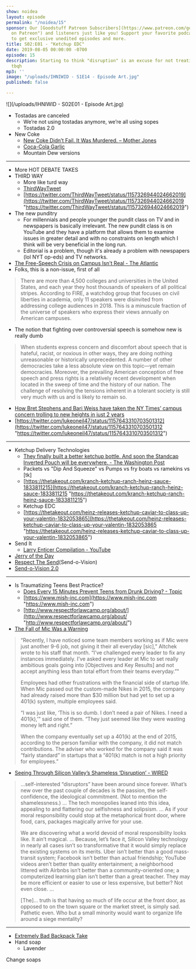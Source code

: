 ```yaml
---
show: noidea
layout: episode
permalink: "/noidea/15"
sponsor: Our [Goodstuff Patreon Subscribers](https://www.patreon.com/goodstuff "Goodstuff
  on Patreon") and listeners just like you! Support your favorite podcasts directly
  to get exclusive unedited episodes and more.
title: S02:E01 - "Ketchup EDC"
date: 2019-08-05 00:00:00 -0700
episode: 15
description: Starting to think "disruption" is an excuse for not treating people great,
  tbqh
mp3: ''
image: "/uploads/IHNIWID - S1E14 - Episode Art.jpg"
published: false

---
```

![](/uploads/IHNIWID - S02E01 - Episode Art.jpg)

* Tostadas are canceled
  * We’re not using tostadas anymore, we’re all using sopes
  * Tostadas 2.0
* New Coke
  * [New Coke Didn’t Fail. It Was Murdered. – Mother Jones](https://www.motherjones.com/food/2019/07/what-if-weve-all-been-wrong-about-what-killed-new-coke/)
  * [Coca-Cola Garlic](https://www.snopes.com/fact-check/coca-cola-garlic/)
  * Mountain Dew versions

***

* More HOT DEBATE TAKES
* THIRD WAY
  * More like turd way
  * [ThirdWayTweet](https://twitter.com/thirdwaytweet)
  * [https://twitter.com/ThirdWayTweet/status/1157326944024662019](https://twitter.com/ThirdWayTweet/status/1157326944024662019 "https://twitter.com/ThirdWayTweet/status/1157326944024662019")
* The new punditry
  * For millennials and people younger the pundit class on TV and in newspapers is basically irrelevant. The new pundit class is on YouTube and they have a platform that allows them to examine issues in greater detail and with no constraints on length which I think will be very beneficial in the long run.
  * Editorial is a problem, though it's already a problem with newspapers (lol NYT op-eds) and TV networks.
* [The Free-Speech Crisis on Campus Isn't Real - The Atlantic](https://www.theatlantic.com/ideas/archive/2019/06/free-speech-crisis-campus-isnt-real/591394/?utm_source=newsletter&utm_medium=email&utm_campaign=politics-daily-newsletter&utm_content=20190612&silverid=MzU1NTg1MjAwMTk3S0)
* Folks, this is a non-issue, first of all

> There are more than 4,500 colleges and universities in the United States, and each year they host thousands of speakers of all political stripes. According to FIRE, a watchdog group that focuses on civil liberties in academia, only 11 speakers were disinvited from addressing college audiences in 2018. This is a minuscule fraction of the universe of speakers who express their views annually on American campuses.

* The notion that fighting over controversial speech is somehow new is really dumb

> When students express concern and discomfort about speech that is hateful, racist, or noxious in other ways, they are doing nothing unreasonable or historically unprecedented. A number of other democracies take a less absolute view on this topic—yet remain democracies. Moreover, the prevailing American conception of free speech and press rights is a relatively recent development when located in the sweep of time and the history of our nation. The challenge of resolving the tensions inherent in a tolerant society is still very much with us and is likely to remain so.

* [How Bret Stephens and Bari Weiss have taken the NY Times’ campus concern trolling to new heights in just 2 years](https://beta.mediamatters.org/blog/2019/06/04/how-bret-stephens-and-bari-weiss-have-taken-ny-times-campus-concern-trolling-new-heights-just-2/223855)
* [https://twitter.com/lukeoneil47/status/1157643310703501312](https://twitter.com/lukeoneil47/status/1157643310703501312 "https://twitter.com/lukeoneil47/status/1157643310703501312")

***

* Ketchup Delivery Technologies
  * [They finally built a better ketchup bottle. And soon the Standcap Inverted Pouch will be everywhere. - The Washington Post](https://www.washingtonpost.com/business/2019/07/09/they-finally-built-better-ketchup-bottle-soon-its-going-be-everywhere/)
  * Packets vs "Dip And Squeeze" vs Pumps vs fry boats vs ramekins vs \[tk\]
  * [https://thetakeout.com/kranch-ketchup-ranch-heinz-sauce-1833811215](https://thetakeout.com/kranch-ketchup-ranch-heinz-sauce-1833811215 "https://thetakeout.com/kranch-ketchup-ranch-heinz-sauce-1833811215")
  * Ketchup EDC
  * [https://thetakeout.com/heinz-releases-ketchup-caviar-to-class-up-your-valentin-1832053865](https://thetakeout.com/heinz-releases-ketchup-caviar-to-class-up-your-valentin-1832053865 "https://thetakeout.com/heinz-releases-ketchup-caviar-to-class-up-your-valentin-1832053865")
* Send It
  * [Larry Enticer Compilation - YouTube](https://www.youtube.com/watch?v=mzOUgwsQ_hM)
* [Jerry of the Day](https://www.instagram.com/jerryoftheday/?hl=en)
* [Respect The Send](https://jerryoftheday.net/collections/accessories/products/send-o-vision-jerry-of-the-day-glasses)(Send-o-Vision)
* [Send-o-Vision 2.0](https://jerryoftheday.net/collections/accessories/products/send-o-vision-2-0-goggles-c7)

***

* Is Traumatizing Teens Best Practice?
  * [Does Every 15 Minutes Prevent Teens from Drunk Driving? - Topic](https://www.topic.com/the-teens-who-play-dead-to-save-lives)
  * [https://www.mish-inc.com](https://www.mish-inc.com "https://www.mish-inc.com")
  * [http://www.respectforlawcamp.org/about/](http://www.respectforlawcamp.org/about/ "http://www.respectforlawcamp.org/about/")
* [The Fall of Mic Was a Warning](https://www.huffpost.com/entry/mic-layoffs-millennial-digital-news-site-warning_n_5c8c144fe4b03e83bdc0e0bc)

> “Recently, I have noticed some team members working as if Mic were just another 9-6 job, not giving it their all everyday \[sic\],” Altchek wrote to his staff that month. “I’ve challenged every leader to fix any instances immediately. I’ve asked every leader at Mic to set really ambitious goals going into \[Objectives and Key Results\] and not accept anything less than total effort from their teams everyday.”"
>
> Employees had other frustrations with the financial side of startup life. When Mic passed out the custom-made Nikes in 2015, the company had already raised more than $30 million but had yet to set up a 401(k) system, multiple employees said.
>
> “I was just like, ‘This is so dumb. I don’t need a pair of Nikes. I need a 401(k),’” said one of them. “They just seemed like they were wasting money left and right.”
>
> When the company eventually set up a 401(k) at the end of 2015, according to the person familiar with the company, it did not match contributions. The adviser who worked for the company said it was “fairly standard” in startups that a “401(k) match is not a high priority for employees.”

* [Seeing Through Silicon Valley’s Shameless ‘Disruption’ - WIRED](https://www.wired.com/story/seeing-through-silicon-valleys-shameless-disruption/)

> ...self-interested “disruptors” have been around since forever. What’s new over the past couple of decades is the passion, the self-confidence, the ideological commitment. (Not to mention the shamelessness.) ... The tech monopolies leaned into this idea, appealing to and flattering our selfishness and solipsism. ... As if your moral responsibility could stop at the metaphorical front door, where food, cars, packages magically arrive for your use.
>
> We are discovering what a world devoid of moral responsibility looks like. It ain’t magical. ... Because, let’s face it, Silicon Valley technology in nearly all cases isn’t so transformative that it would simply replace the existing systems on its merits. Uber isn’t better than a good mass-transit system; Facebook isn’t better than actual friendship; YouTube videos aren’t better than quality entertainment; a neighborhood littered with Airbnbs isn’t better than a community-oriented one; a computerized learning plan isn’t better than a great teacher. They may be more efficient or easier to use or less expensive, but better? Not even close. ...
>
> \[The\]... truth is that having so much of life occur at the front door, as opposed to on the town square or the market street, is simply sad. Pathetic even. Who but a small minority would want to organize life around a siege mentality?

***

* [Extremely Bad Backpack Take](https://www.inquirer.com/opinion/commentary/adult-back-packs-fashion-office-etiquette-20190701.html)
* Hand soap
  * Lavender

Change soaps